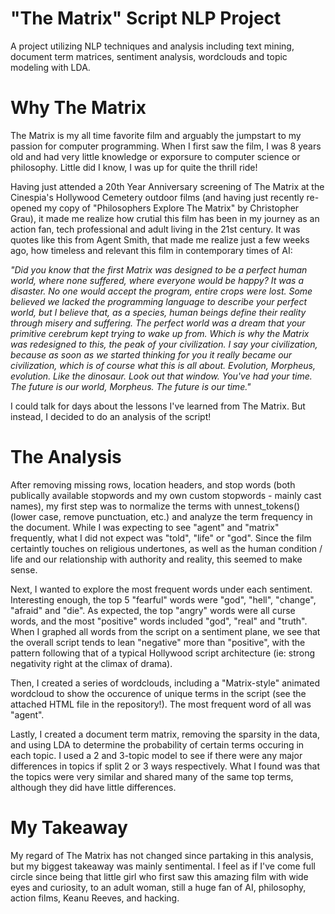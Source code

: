 # "The Matrix" Script NLP Project
A project utilizing NLP techniques and analysis including text mining, document term matrices, sentiment analysis, wordclouds and topic modeling with LDA.

# Why The Matrix
The Matrix is my all time favorite film and arguably the jumpstart to my passion for computer programming. When I first saw the film, I was 8 years old and had very little knowledge or exporsure to computer science or philosophy. Little did I know, I was up for quite the thrill ride! 

Having just attended a 20th Year Anniversary screening of The Matrix at the Cinespia's Hollywood Cemetery outdoor films (and having just recently re-opened my copy of "Philosophers Explore The Matrix" by Christopher Grau), it made me realize how crutial this film has been in my journey as an action fan, tech professional and adult living in the 21st century. It was quotes like this from Agent Smith, that made me realize just a few weeks ago, how timeless and relevant this film in contemporary times of AI:

*"Did you know that the first Matrix was designed to be a perfect human world, where none suffered, where everyone would be happy? It was a disaster. No one would accept the program, entire crops were lost. Some believed we lacked the programming language to describe your perfect world, but I believe that, as a species, human beings define their reality through misery and suffering. The perfect world was a dream that your primitive cerebrum kept trying to wake up from. Which is why the Matrix was redesigned to this, the peak of your civilization. I say your civilization, because as soon as we started thinking for you it really became our civilization, which is of course what this is all about. Evolution, Morpheus, evolution. Like the dinosaur. Look out that window. You've had your time. The future is our world, Morpheus. The future is our time."*

I could talk for days about the lessons I've learned from The Matrix. But instead, I decided to do an analysis of the script!

# The Analysis
After removing missing rows, location headers, and stop words (both publically available stopwords and my own custom stopwords - mainly cast names), my first step was to normalize the terms with unnest_tokens() (lower case, remove punctuation, etc.) and analyze the term frequency in the document. While I was expecting to see "agent" and "matrix" frequently, what I did not expect was "told", "life" or "god". Since the film certaintly touches on religious undertones, as well as the human condition / life and our relationship with authority and reality, this seemed to make sense.

Next, I wanted to explore the most frequent words under each sentiment. Interesting enough, the top 5 "fearful" words were "god", "hell", "change", "afraid" and "die". As expected, the top "angry" words were all curse words, and the most "positive" words included "god", "real" and "truth". When I graphed all words from the script on a sentiment plane, we see that the overall script tends to lean "negative" more than "positive", with the pattern following that of a typical Hollywood script architecture (ie: strong negativity right at the climax of drama). 

Then, I created a series of wordclouds, including a  "Matrix-style" animated wordcloud to show the occurence of unique terms in the script (see the attached HTML file in the repository!). The most frequent word of all was "agent".

Lastly, I created a document term matrix, removing the sparsity in the data, and using LDA to determine the probability of certain terms occuring in each topic. I used a 2 and 3-topic model to see if there were any major differences in topics if split 2 or 3 ways respectively. What I found was that the topics were very similar and shared many of the same top terms, although they did have little differences.

# My Takeaway
My regard of The Matrix has not changed since partaking in this analysis, but my biggest takeaway was mainly sentimental. I feel as if I've come full circle since being that little girl who first saw this amazing film with wide eyes and curiosity, to an adult woman, still a huge fan of AI, philosophy, action films, Keanu Reeves, and hacking. 
